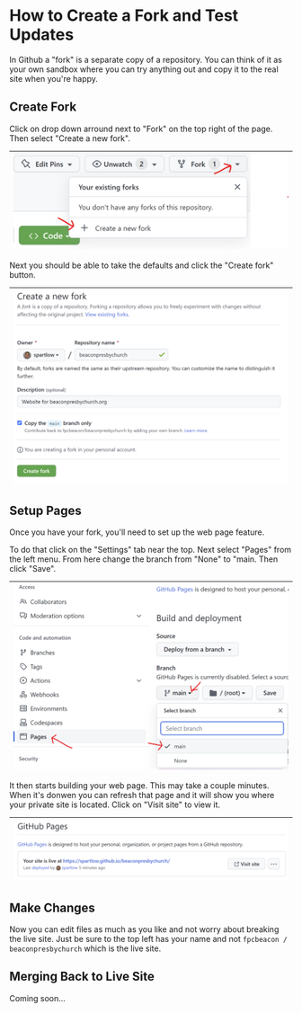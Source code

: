 # How to Create a Fork and Test Updates

In Github a "fork" is a separate copy of a repository. 
You can think of it as your own sandbox where you can try anything out and copy it to the real site when you're happy.

## Create Fork

Click on drop down arround next to "Fork" on the top right of the page. Then select "Create a new fork".

| ![Create new fork](images/fork_repo.png)
|-

Next you should be able to take the defaults and click the "Create fork" button.

| ![Create Fork](images/create_fork.png)
|-

## Setup Pages

Once you have your fork, you'll need to set up the web page feature.

To do that click on the "Settings" tab near the top.
Next select "Pages" from the left menu. 
From here change the branch from "None" to "main.
Then click "Save".

| ![Github Pages Setup](images/github_pages_branch.png)
|-

It then starts building your web page.
This may take a couple minutes.
When it's donwen you can refresh that page and it will show you where your private site is located.
Click on "Visit site" to view it.

| ![Github Pages Visit Site](images/github_visit_site.png)
|-

## Make Changes

Now you can edit files as much as you like and not worry about breaking the live site.
Just be sure to the top left has your name and not `fpcbeacon / beaconpresbychurch` which is the live site.

## Merging Back to Live Site

Coming soon...

